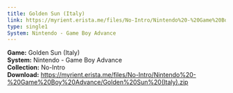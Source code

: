 ```yaml
---
title: Golden Sun (Italy)
link: https://myrient.erista.me/files/No-Intro/Nintendo%20-%20Game%20Boy%20Advance/Golden%20Sun%20(Italy).zip
type: single1
System: Nintendo - Game Boy Advance
---
```

<b>Game:</b> Golden Sun (Italy)<br>
<b>System:</b> Nintendo - Game Boy Advance<br>
<b>Collection:</b> No-Intro<br>
<b>Download:</b> https://myrient.erista.me/files/No-Intro/Nintendo%20-%20Game%20Boy%20Advance/Golden%20Sun%20(Italy).zip